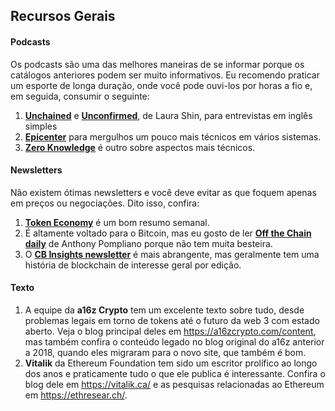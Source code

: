 ## Recursos Gerais

#### Podcasts

Os podcasts são uma das melhores maneiras de se informar porque os catálogos anteriores podem ser muito informativos. Eu recomendo praticar um esporte de longa duração, onde você pode ouvi-los por horas a fio e, em seguida, consumir o seguinte:

1. **[Unchained](http://unchainedpodcast.co/)** e **[Unconfirmed](https://unconfirmed.libsyn.com/)**, de Laura Shin, para entrevistas em inglês simples
2. **[Epicenter](https://epicenter.tv/)** para mergulhos um pouco mais técnicos em vários sistemas.
3. **[Zero Knowledge](https://www.zeroknowledge.fm/)** é outro sobre aspectos mais técnicos.

#### Newsletters

Não existem ótimas newsletters e você deve evitar as que foquem apenas em preços ou negociações. Dito isso, confira:

1. **[Token Economy](http://weekly.tokeneconomy.co/)** é um bom resumo semanal.
2. É altamente voltado para o Bitcoin, mas eu gosto de ler **[Off the Chain daily](https://offthechain.substack.com/)** de Anthony Pompliano porque não tem muita besteira.
3. O **[CB Insights newsletter](https://www.cbinsights.com/newsletter)** é mais abrangente, mas geralmente tem uma história de blockchain de interesse geral por edição.

#### Texto

1. A equipe da **a16z Crypto** tem um excelente texto sobre tudo, desde problemas legais em torno de tokens até o futuro da web 3 com estado aberto. Veja o blog principal deles em https://a16zcrypto.com/content, mas também confira o conteúdo legado no blog original do a16z anterior a 2018, quando eles migraram para o novo site, que também é bom.
2. **Vitalik** da Ethereum Foundation tem sido um escritor prolífico ao longo dos anos e praticamente tudo o que ele publica é interessante. Confira o blog dele em https://vitalik.ca/ e as pesquisas relacionadas ao Ethereum em https://ethresear.ch/.
